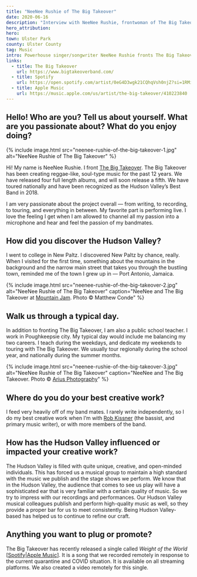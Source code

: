 ```yaml
---
title: "NeeNee Rushie of The Big Takeover"
date: 2020-06-16
description: "Interview with NeeNee Rushie, frontwoman of The Big Takeover, discussing her music and life in the Hudson Valley."
hero_attribution:
hero:
town: Ulster Park
county: Ulster County
tag: Music
intro: Powerhouse singer/songwriter NeeNee Rushie fronts The Big Takeover, the roots reggae band that’s become a Hudson Valley institution.
links:
  - title: The Big Takeover
    url: https://www.bigtakeoverband.com/
  - title: Spotify
    url: https://open.spotify.com/artist/0eG4D3wgk21CQhqVsh0njZ?si=1RMiMHXQQG6nhd5afq7PcQ
  - title: Apple Music
    url: https://music.apple.com/us/artist/the-big-takeover/410223840
---
```


## Hello! Who are you? Tell us about yourself. What are you passionate about? What do you enjoy doing?

{% include image.html src="neenee-rushie-of-the-big-takeover-1.jpg" alt="NeeNee Rushie of The Big Takeover" %}

Hi! My name is NeeNee Rushie. I front [The Big Takeover](https://www.bigtakeoverband.com/). The Big Takeover has been creating reggae-like, soul-type music for the past 12 years. We have released four full length albums, and will soon release a fifth. We have toured nationally and have been recognized as the Hudson Valley’s Best Band in 2018.

I am very passionate about the project overall — from writing, to recording, to touring, and everything in between. My favorite part is performing live. I love the feeling I get when I am allowed to channel all my passion into a microphone and hear and feel the passion of my bandmates.

## How did you discover the Hudson Valley?

I went to college in New Paltz. I discovered New Paltz by chance, really. When I visited for the first time, something about the mountains in the background and the narrow main street that takes you through the bustling town, reminded me of the town I grew up in — Port Antonio, Jamaica.

{% include image.html src="neenee-rushie-of-the-big-takeover-2.jpg" alt="NeeNee Rushie of The Big Takeover" caption="NeeNee and The Big Takeover at <a href='http://www.mountainjam.com/'>Mountain Jam</a>. Photo © Matthew Conde" %}

## Walk us through a typical day.

In addition to fronting The Big Takeover, I am also a public school teacher. I work in Poughkeepsie city. My typical day would include me balancing my two careers. I teach during the weekdays, and dedicate my weekends to touring with The Big Takeover. We usually tour regionally during the school year, and nationally during the summer months.

{% include image.html src="neenee-rushie-of-the-big-takeover-3.jpg" alt="NeeNee Rushie of The Big Takeover" caption="NeeNee and The Big Takeover. Photo © <a href='https://www.ariusphoto.com/'>Arius Photography</a>" %}

## Where do you do your best creative work?

I feed very heavily off of my band mates. I rarely write independently, so I do my best creative work when I’m with [Rob Kissner](https://www.instagram.com/robkissner/) (the bassist, and primary music writer), or with more members of the band.

## How has the Hudson Valley influenced or impacted your creative work?

The Hudson Valley is filled with quite unique, creative, and open-minded individuals. This has forced us a musical group to maintain a high standard with the music we publish and the stage shows we perform. We know that in the Hudson Valley, the audience that comes to see us play will have a sophisticated ear that is very familiar with a certain quality of music. So we try to impress with our recordings and performances. Our Hudson Valley musical colleagues publish and perform high-quality music as well, so they provide a proper bar for us to meet consistently. Being Hudson Valley-based has helped us to continue to refine our craft.

## Anything you want to plug or promote?

The Big Takeover has recently released a single called _Weight of the World_ [[Spotify](https://open.spotify.com/album/7i2QvVWgwSOxTVwj9HTFSS?highlight=spotify:track:42HANbwn7y0gxuNTu5fSml)|[Apple Music](https://music.apple.com/us/album/weight-of-the-world-single/1511256949)]. It is a song that we recorded remotely in response to the current quarantine and COVID situation. It is available on all streaming platforms. We also created a video remotely for this single.
